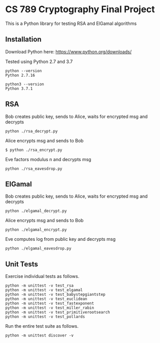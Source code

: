 # CS 789 Cryptography Final Project

This is a Python library for testing RSA and ElGamal algorithms

## Installation

Download Python here:
https://www.python.org/downloads/

Tested using Python 2.7 and 3.7

```
python --version
Python 2.7.16

python3 --version
Python 3.7.1
```

## RSA

Bob creates public key, sends to Alice, waits for encrypted msg and decrypts
```
python ./rsa_decrypt.py
```

Alice encrypts msg and sends to Bob
```
$ python ./rsa_encrypt.py
```

Eve factors modulus n and decrypts msg
```
python ./rsa_eavesdrop.py
```

## ElGamal

Bob creates public key, sends to Alice, waits for encrypted msg and decrypts
```
python ./elgamal_decrypt.py
```

Alice encrypts msg and sends to Bob
```
python ./elgamal_encrypt.py
```

Eve computes log from public key and decrypts msg
```
python ./elgamal_eavesdrop.py
```

## Unit Tests

Exercise individual tests as follows.
```
python -m unittest -v test_rsa
python -m unittest -v test_elgamal
python -m unittest -v test_babystepgiantstep
python -m unittest -v test_euclidean
python -m unittest -v test_fastexponent
python -m unittest -v test_miller_rabin
python -m unittest -v test_primitiverootsearch
python -m unittest -v test_pollards
```

Run the entire test suite as follows.
```
python -m unittest discover -v
```
